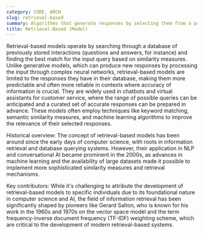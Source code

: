 ```yaml
---
category: CORE, ARCH
slug: retrieval-based
summary: Algorithms that generate responses by selecting them from a predefined set of responses, based on the input they receive.
title: Retrieval-Based (Model)
---
```


Retrieval-based models operate by searching through a database of previously stored interactions (questions and answers, for instance) and finding the best match
for the input query based on similarity measures. Unlike generative models, which can produce new responses by processing the input through complex neural networks, retrieval-based models are limited to the responses they have in their database, making them more predictable and often more reliable in contexts where accuracy of information is crucial. They are widely used in chatbots and virtual assistants for customer service, where the range of possible queries can be anticipated and a curated set of accurate responses can be prepared in advance. These models often employ techniques like keyword matching, semantic similarity measures, and machine learning algorithms to improve the relevance of their selected responses.

Historical overview: The concept of retrieval-based models has been around since the early days of computer science, with roots in information retrieval and database querying systems. However, their application in NLP and conversational AI became prominent in the 2000s, as advances in machine learning and the availability of large datasets made it possible to implement more sophisticated similarity measures and retrieval mechanisms.

Key contributors: While it's challenging to attribute the development of retrieval-based models to specific individuals due to its foundational nature in computer science and AI, the field of information retrieval has been significantly shaped by pioneers like Gerard Salton, who is known for his work in the 1960s and 1970s on the vector space model and the term frequency-inverse document frequency (TF-IDF) weighting scheme, which are critical to the development of modern retrieval-based systems.
